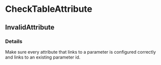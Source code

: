 ﻿---  
uid: Validator_17_1_3  
---

# CheckTableAttribute

## InvalidAttribute

### Details

Make sure every attribute that links to a parameter is configured correctly and links to an existing parameter id. 
